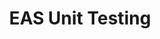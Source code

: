 ---
categories:
- bkk19
description: There is a lack of unit tests available for the scheduler, energy aware
  scheduling, and CPU frequency management. In this session a recent effort to expand
  the available tests will be described and discussed.
future_image:
  featured: 'true'
  path: /assets/images/featured-images/bkk19/BKK19-114.png
session_attendee_num: '9'
session_id: BKK19-114
session_room: Session Room 1 (Lotus 1-2)
session_slot:
  end_time: '2019-04-01 15:55:00'
  start_time: '2019-04-01 15:30:00'
session_speakers:
- speaker_bio: Steve Muckle works on Android kernel compliance testing and energy
    aware scheduling at Google. He formerly worked on energy aware scheduling at Linaro
    and Qualcomm.
  speaker_company: ''
  speaker_image: /assets/images/speakers/bkk19/steve-muckle.jpg
  speaker_location: ''
  speaker_name: Steve Muckle
  speaker_position: Software Engineer, Google
  speaker_username: smuckle2
session_track: Power Management
tag: session
tags:
- Android
- Linux Kernel
- Validation and CI
- Power Management
title: EAS Unit Testing
---